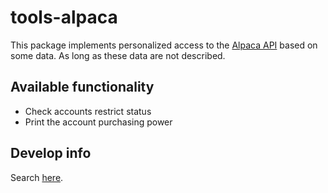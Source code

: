 # tools-alpaca
This package implements personalized access to the [Alpaca API](https://alpaca.markets/) based on some data. As long as these data are not described.

## Available functionality

* Check accounts restrict status
* Print the account purchasing power


## Develop info
Search [here](./develop.md).
